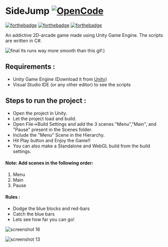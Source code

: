 # SideJump [![OpenCode](https://img.shields.io/badge/Open-Code-ff6a00.svg?style=flat-square)](https://opencode18.github.io)
[![forthebadge](http://forthebadge.com/images/badges/built-with-love.svg)](http://forthebadge.com) [![forthebadge](http://forthebadge.com/images/badges/makes-people-smile.svg)](http://forthebadge.com) [![forthebadge](http://forthebadge.com/images/badges/made-with-c-sharp.svg)](http://forthebadge.com)

An addictive 2D-arcade game made using Unity Game Engine. The scripts are written in C#.

![final](https://user-images.githubusercontent.com/26346816/35991804-5c740de8-0d2e-11e8-9e05-cfaee27fa253.gif)
Its runs way more smooth than this gif:)

## Requirements :
* Unity Game Engine (Download it from [Unity](https://store.unity.com/?_ga=2.51470575.774499487.1518114497-1115267865.1514717693/))
* Visual Studio IDE (or any other editor) to see the scripts

## Steps to run the project :
* Open the project in Unity.
* Let the project load and build.
* Open File->Build Settings and add the 3 scenes "Menu","Main", and "Pause" present in the Scenes folder.
* Include the "Menu" Scene in the Hierarchy.
* Hit Play button and Enjoy the Game!!
* You can also make a Standalone and WebGL build from the build settings.

#### Note: Add scenes in the following order:
1. Menu
2. Main
3. Pause

#### Rules :
* Dodge the blue blocks and red-bars
* Catch the blue bars
* Lets see how far you can go!

![screenshot 16](https://user-images.githubusercontent.com/26346816/35991876-9e321996-0d2e-11e8-97e4-c627afb2dd38.png)

![screenshot 13](https://user-images.githubusercontent.com/26346816/35991885-a1f1bac8-0d2e-11e8-89b9-00214e0f5030.png)
